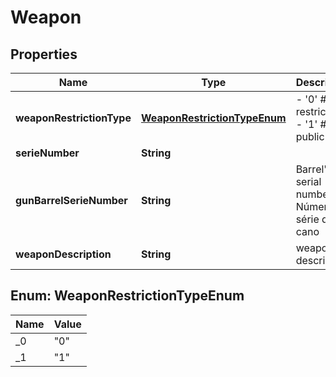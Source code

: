 
# Weapon

## Properties
Name | Type | Description | Notes
------------ | ------------- | ------------- | -------------
**weaponRestrictionType** | [**WeaponRestrictionTypeEnum**](#WeaponRestrictionTypeEnum) | - &#39;0&#39; # restrict use - &#39;1&#39; # public use  | 
**serieNumber** | **String** |  | 
**gunBarrelSerieNumber** | **String** | Barrel&#39;s serial number. Número de série do cano  | 
**weaponDescription** | **String** | weapon description | 


<a name="WeaponRestrictionTypeEnum"></a>
## Enum: WeaponRestrictionTypeEnum
Name | Value
---- | -----
_0 | &quot;0&quot;
_1 | &quot;1&quot;



